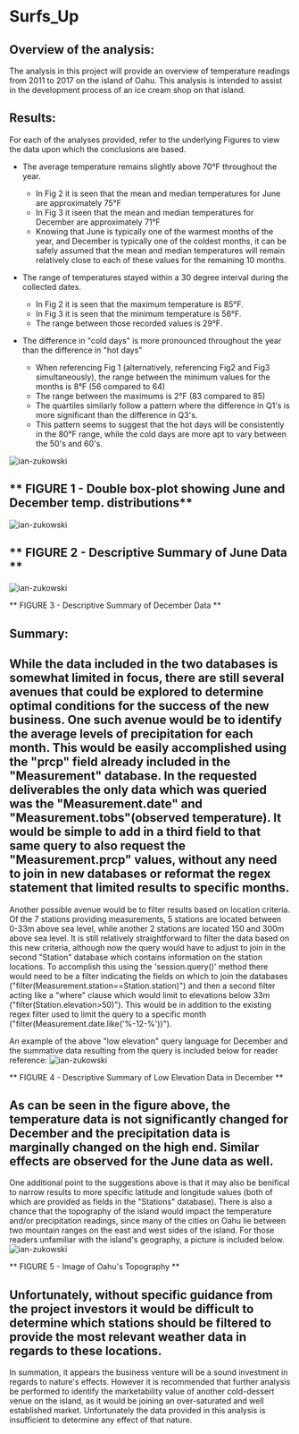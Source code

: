 # Surfs_Up

## Overview of the analysis: 
<!-- Explain the purpose of this analysis. -->
The analysis in this project will provide an overview of temperature readings from 2011 to 2017 on the island of Oahu. This analysis is intended to assist in the development process of an ice cream shop on that island.

## Results: 
<!-- Provide a bulleted list with three major points from the two analysis deliverables. Use images as support where needed. -->

For each of the analyses provided, refer to the underlying Figures to view the data upon which the conclusions are based.

* The average temperature remains slightly above 70°F throughout the year.
    * In Fig 2 it is seen that the mean and median temperatures for June are approximately 75°F
    * In Fig 3 it iseen that the mean and median temperatures for December are approximately 71°F
    * Knowing that June is typically one of the warmest months of the year, and December is typically one of the coldest months, it can be safely assumed that the mean and median temperatures will remain relatively close to each of these values for the remaining 10 months.

* The range of temperatures stayed within a 30 degree interval during the collected dates.
    * In Fig 2 it is seen that the maximum temperature is 85°F.
    * In Fig 3 it is seen that the minimum temperature is 56°F.
    * The range between those recorded values is 29°F.

* The difference in "cold days" is more pronounced throughout the year than the difference in "hot days"
    * When referencing Fig 1 (alternatively, referencing Fig2 and Fig3 simultaneously), the range between the minimum values for the months is 8°F (56 compared to 64)
    * The range between the maximums is 2°F (83 compared to 85)
    * The quartiles similarly follow a pattern where the difference in Q1's is more significant than the difference in Q3's.
    * This pattern seems to suggest that the hot days will be consistently in the 80°F range, while the cold days are more apt to vary between the 50's and 60's.

![ian-zukowski](Resources/Fig1.png)

** FIGURE 1 - Double box-plot showing June and December temp. distributions**
---------------------------------------------------------------------------------------------------------------------------------------
![ian-zukowski](Resources/Fig2_JunData.png)

** FIGURE 2 - Descriptive Summary of June Data **
---------------------------------------------------------------------------------------------------------------------------------------
![ian-zukowski](Resources/Fig3_DecData.png)

** FIGURE 3 - Descriptive Summary of December Data **


## Summary: 
<!-- Provide a high-level summary of the results and two additional queries that you would perform to gather more weather data for June and December. -->
While the data included in the two databases is somewhat limited in focus, there are still several avenues that could be explored to determine optimal conditions for the success of the new business. One such avenue would be to identify the average levels of precipitation for each month. This would be easily accomplished using the "prcp" field already included in the "Measurement" database. In the requested deliverables the only data which was queried was the "Measurement.date" and "Measurement.tobs"(observed temperature). It would be simple to add in a third field to that same query to also request the "Measurement.prcp" values, without any need to join in new databases or reformat the regex statement that limited results to specific months.
------------------------------------------------------------------------------------------------------------------------------------------

Another possible avenue would be to filter results based on location criteria. Of the 7 stations providing measurements, 5 stations are located between 0-33m above sea level, while another 2 stations are located 150 and 300m above sea level. It is still relatively straightforward to filter the data based on this new criteria, although now the query would have to adjust to join in the second "Station" database which contains information on the station locations. To accomplish this using the 'session.query()' method there would need to be a filter indicating the fields on which to join the databases ("filter(Measurement.station==Station.station)") and then a second filter acting like a "where" clause which would limit to elevations below 33m ("filter(Station.elevation>50)"). This would be in addition to the existing regex filter used to limit the query to a specific month ("filter(Measurement.date.like('%-12-%'))").

An example of the above "low elevation" query language for December and the summative data resulting from the query is included below for reader reference:
![ian-zukowski](Resources/Fig4_LowElevData.png)

** FIGURE 4 - Descriptive Summary of Low Elevation Data in December **

As can be seen in the figure above, the temperature data is not significantly changed for December and the precipitation data is marginally changed on the high end. Similar effects are observed for the June data as well.
------------------------------------------------------------------------------------------------------------------------------------------

One additional point to the suggestions above is that it may also be benifical to narrow results to more specific latitude and longitude values (both of which are provided as fields in the "Stations" database). There is also a chance that the topography of the island would impact the temperature and/or precipitation readings, since many of the cities on Oahu lie between two mountain ranges on the east and west sides of the island. For those readers unfamiliar with the island's geography, a picture is included below.
![ian-zukowski](Resources/Fig5_OahuTopography.png)

** FIGURE 5 - Image of Oahu's Topography **

Unfortunately, without specific guidance from the project investors it would be difficult to determine which stations should be filtered to provide the most relevant weather data in regards to these locations.
------------------------------------------------------------------------------------------------------------------------------------------

In summation, it appears the business venture will be a sound investment in regards to nature's effects. However it is recommended that further analysis be performed to identify the marketability value of another cold-dessert venue on the island, as it would be joining an over-saturated and well established market. Unfortunately the data provided in this analysis is insufficient to determine any effect of that nature.